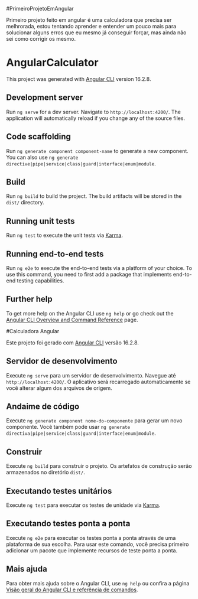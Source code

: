 #PrimeiroProjetoEmAngular

Primeiro projeto feito em angular é uma calculadora que precisa ser melhrorada, estou tentando aprender e entender um pouco mais para solucionar alguns erros que eu mesmo já conseguir forçar, mas ainda não sei como corrigir os mesmo.

# AngularCalculator

This project was generated with [Angular CLI](https://github.com/angular/angular-cli) version 16.2.8.

## Development server

Run `ng serve` for a dev server. Navigate to `http://localhost:4200/`. The application will automatically reload if you change any of the source files.

## Code scaffolding

Run `ng generate component component-name` to generate a new component. You can also use `ng generate directive|pipe|service|class|guard|interface|enum|module`.

## Build

Run `ng build` to build the project. The build artifacts will be stored in the `dist/` directory.

## Running unit tests

Run `ng test` to execute the unit tests via [Karma](https://karma-runner.github.io).

## Running end-to-end tests

Run `ng e2e` to execute the end-to-end tests via a platform of your choice. To use this command, you need to first add a package that implements end-to-end testing capabilities.

## Further help

To get more help on the Angular CLI use `ng help` or go check out the [Angular CLI Overview and Command Reference](https://angular.io/cli) page.

#Calculadora Angular

Este projeto foi gerado com [Angular CLI](https://github.com/angular/angular-cli) versão 16.2.8.

## Servidor de desenvolvimento

Execute `ng serve` para um servidor de desenvolvimento. Navegue até `http://localhost:4200/`. O aplicativo será recarregado automaticamente se você alterar algum dos arquivos de origem.

## Andaime de código

Execute `ng generate component nome-do-componente` para gerar um novo componente. Você também pode usar `ng generate directiva|pipe|service|class|guard|interface|enum|module`.

## Construir

Execute `ng build` para construir o projeto. Os artefatos de construção serão armazenados no diretório `dist/`.

## Executando testes unitários

Execute `ng test` para executar os testes de unidade via [Karma](https://karma-runner.github.io).

## Executando testes ponta a ponta

Execute `ng e2e` para executar os testes ponta a ponta através de uma plataforma de sua escolha. Para usar este comando, você precisa primeiro adicionar um pacote que implemente recursos de teste ponta a ponta.

## Mais ajuda

Para obter mais ajuda sobre o Angular CLI, use `ng help` ou confira a página [Visão geral do Angular CLI e referência de comandos](https://angular.io/cli).